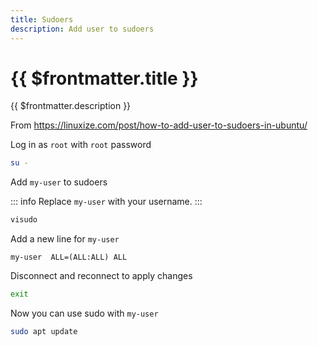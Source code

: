 ```yaml
---
title: Sudoers
description: Add user to sudoers
---
```


# {{ $frontmatter.title }}

{{ $frontmatter.description }}

From <https://linuxize.com/post/how-to-add-user-to-sudoers-in-ubuntu/>

Log in as `root` with `root` password

```sh
su -
```

Add `my-user` to sudoers

::: info
Replace `my-user` with your username.
:::

```sh
visudo
```

Add a new line for `my-user`

```sh:/etc/sudoers
my-user  ALL=(ALL:ALL) ALL
```

Disconnect and reconnect to apply changes

```sh
exit
```

Now you can use sudo with `my-user`

```sh
sudo apt update
```
